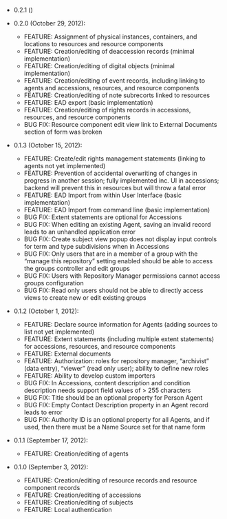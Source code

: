 * 0.2.1 ()

* 0.2.0 (October 29, 2012):
    * FEATURE: Assignment of physical instances, containers, and locations to resources and resource components
    * FEATURE: Creation/editing of deaccession records (minimal implementation)
    * FEATURE: Creation/editing of digital objects (minimal implementation)
    * FEATURE: Creation/editing of event records, including linking to agents and accessions, resources, and resource components
    * FEATURE: Creation/editing of note subrecorts linked to resources
    * FEATURE: EAD export (basic implementation)
    * FEATURE: Creation/editing of rights records in accessions, resources, and resource components
    * BUG FIX: Resource component edit view link to External Documents section of form was broken

* 0.1.3 (October 15, 2012):
    * FEATURE: Create/edit rights management statements (linking to agents not yet implemented)
    * FEATURE: Prevention of accidental overwriting of changes in progress in another session; fully implemented inc. UI in accessions; backend will prevent this in resources but will throw a fatal error
    * FEATURE: EAD Import from within User Interface (basic implementation)
    * FEATURE: EAD Import from command line (basic implementation)
    * BUG FIX: Extent statements are optional for Accessions
    * BUG FIX: When editing an existing Agent, saving an invalid record leads to an unhandled application error
    * BUG FIX: Create subject view popup does not display input controls for term and type subdivisions when in Accessions
    * BUG FIX: Only users that are in a member of a group with the “manage this repository” setting enabled should be able to access the groups controller and edit groups
    * BUG FIX: Users with Repository Manager permissions cannot access groups configuration
    * BUG FIX: Read only users should not be able to directly access views to create new or edit existing groups

* 0.1.2 (October 1, 2012):
    * FEATURE: Declare source information for Agents (adding sources to list not yet implemented)
    * FEATURE: Extent statements (including multiple extent statements) for accessions, resources, and resource components
    * FEATURE: External documents
    * FEATURE: Authorization: roles for repository manager, “archivist” (data entry), “viewer” (read only user); ability to define new roles
    * FEATURE: Ability to develop custom importers
    * BUG FIX: In Accessions, content description and condition description needs support field values of &gt; 255 characters
    * BUG FIX: Title should be an optional property for Person Agent
    * BUG FIX: Empty Contact Description property in an Agent record leads to error
    * BUG FIX: Authority ID is an optional property for all Agents, and if used, then there must be a Name Source set for that name form

* 0.1.1 (September 17, 2012):
    * FEATURE: Creation/editing of agents

* 0.1.0 (September 3, 2012):
    * FEATURE: Creation/editing of resource records and resource component records
    * FEATURE: Creation/editing of accessions
    * FEATURE: Creation/editing of subjects
    * FEATURE: Local authentication